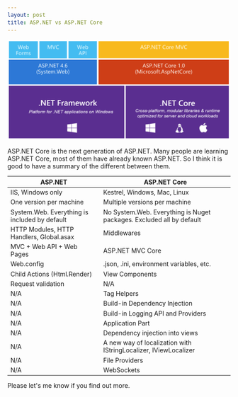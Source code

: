 ```yaml
---
layout: post
title: ASP.NET vs ASP.NET Core
---
```


![ASP.NET Core](/images/aspnetcore.png "ASP.NET Core")

ASP.NET Core is the next generation of ASP.NET. Many people are learning ASP.NET Core, most of them have already known ASP.NET. So I think it is good to have a summary of the different between them.

|ASP.NET | ASP.NET Core | 
|---- | ------------ | 
|IIS, Windows only    | Kestrel, Windows, Mac, Linux      |
|One version per machine | Multiple versions per machine  |
|System.Web. Everything is included by default   | No System.Web. Everything is Nuget packages. Excluded all by default  | 
|HTTP Modules, HTTP Handlers, Global.asax   | Middlewares        |
|MVC + Web API + Web Pages | ASP.NET MVC Core |
|Web.config | .json, .ini, environment variables, etc. |
|Child Actions (Html.Render) | View Components |
|Request validation | N/A |
|N/A | Tag Helpers|
|N/A | Build-in Dependency Injection |
|N/A | Build-in Logging API and Providers |
|N/A | Application Part |
|N/A | Dependency injection into views |
|N/A | A new way of localization with IStringLocalizer, IViewLocalizer
|N/A | File Providers |
|N/A | WebSockets| 

Please let's me know if you find out more.